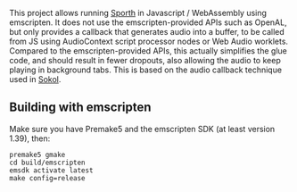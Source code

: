 This project allows running [Sporth](https://paulbatchelor.github.io/proj/sporth.html) in Javascript / WebAssembly using emscripten. It does not use the emscripten-provided APIs such as OpenAL, but only provides a callback that generates audio into a buffer, to be called from JS using AudioContext script processor nodes or Web Audio worklets. Compared to the emscripten-provided APIs, this actually simplifies the glue code, and should result in fewer dropouts, also allowing the audio to keep playing in background tabs. This is based on the audio callback technique used in [Sokol](https://github.com/floooh/sokol).

## Building with emscripten
Make sure you have Premake5 and the emscripten SDK (at least version 1.39), then:

	premake5 gmake
	cd build/emscripten
	emsdk activate latest
	make config=release

